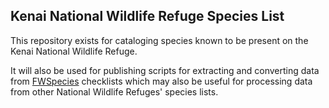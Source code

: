 ## Kenai National Wildlife Refuge Species List

This repository exists for cataloging species known to be present on the Kenai National Wildlife Refuge. 

It will also be used for publishing scripts for extracting and converting data from [FWSpecies](https://ecos.fws.gov/ServCat/DownloadFile/163859 "FWSpecies User Guide Version 2.0") checklists which may also be useful for processing data from other National Wildlife Refuges' species lists.